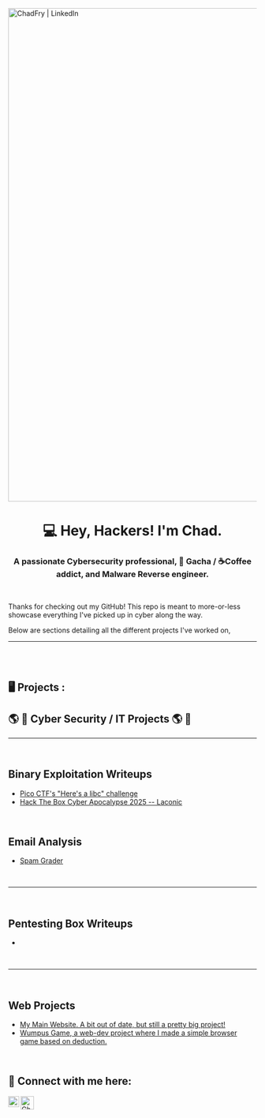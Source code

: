 <img align="center" alt="ChadFry | LinkedIn" width="1000px" src="https://i.imgur.com/zg18XL0.gif" />
<h1 align="center">💻 Hey, Hackers! I'm Chad. </h1>
<h3 align="center">A passionate Cybersecurity professional, 👾 Gacha / ☕Coffee addict, and Malware Reverse engineer. </h3>
 <br />

 Thanks for checking out my GitHub! This repo is meant to more-or-less showcase everything I've picked up in cyber along the way.

Below are sections detailing all the different projects I've worked on, 



---



 <br />
 <br />


<h2>  🖥️ Projects  :</h2>



<div>





<h2>🌎 🔐 Cyber Security / IT Projects  🌎 🔐</h2>

 ---
  
 <br />

 ## Binary Exploitation Writeups
  - [Pico CTF's "Here's a libc" challenge](https://github.com/GlitchKraken/PicoCTF---Heres-a-Libc.git)
  - [Hack The Box Cyber Apocalypse 2025 -- Laconic](https://github.com/GlitchKraken/HTB_CyberApocalypse2025_Pwn-Laconic_writeup)

 <br />
 
  ## Email Analysis
  - [Spam Grader](https://github.com/GlitchKraken/SpamGrader?tab=readme-ov-file)
  
  
 <br />
  
 ---
  
 <br />

  ## Pentesting Box Writeups
  - 
 <br />
  
  
  

 ---
  
 <br />

  ## Web Projects
   - [My Main Website. A bit out of date, but still a pretty big project!](https://supersecrethackinglab.com)
   - [Wumpus Game, a web-dev project where I made a simple browser game based on deduction.](https://supersecrethackinglab.com/wumpusBlogPost.html)
 <br />
 
 
<h2> 📲 Connect with me here:</h2>
  
[<img align="left" alt="ChadFry | LinkedIn" width="22px" src="https://cdn.jsdelivr.net/npm/simple-icons@v3/icons/linkedin.svg" />][linkedin]

[linkedin]: https://www.linkedin.com/in/-chad-fry/

[<img align="left" alt="ChadFry | Discord" width="27px" src="https://cdn.jsdelivr.net/npm/simple-icons@v3/icons/discord.svg" />][discord]

[discord]: https://www.discord.com/users/117086477732675593